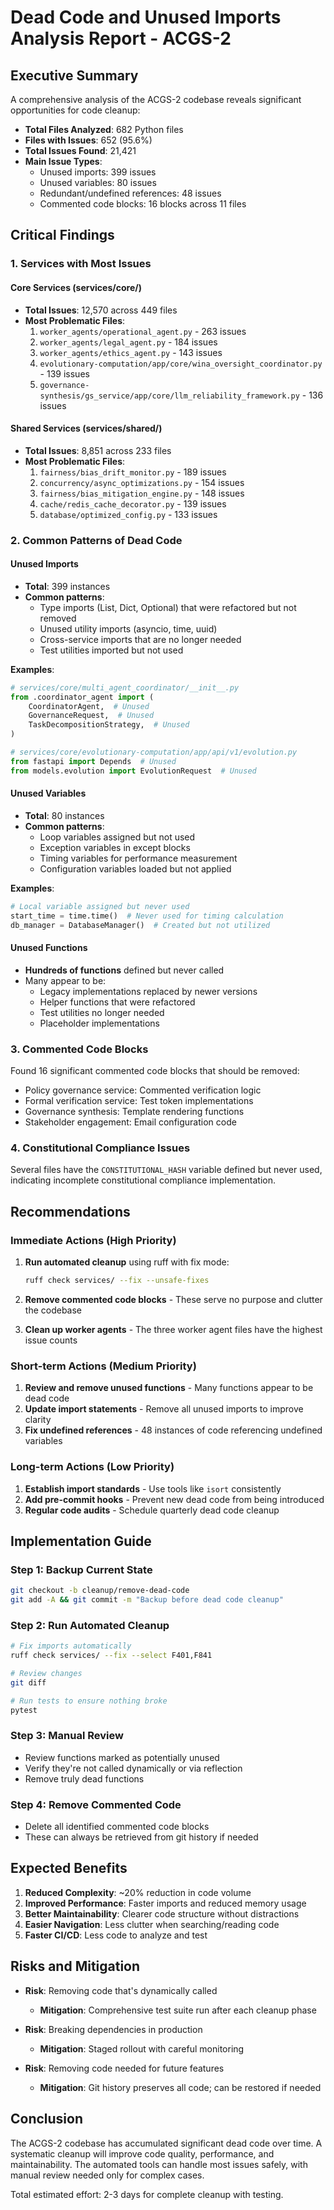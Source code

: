 # Dead Code and Unused Imports Analysis Report - ACGS-2

## Executive Summary

A comprehensive analysis of the ACGS-2 codebase reveals significant opportunities for code cleanup:

- **Total Files Analyzed**: 682 Python files
- **Files with Issues**: 652 (95.6%)
- **Total Issues Found**: 21,421
- **Main Issue Types**:
  - Unused imports: 399 issues
  - Unused variables: 80 issues
  - Redundant/undefined references: 48 issues
  - Commented code blocks: 16 blocks across 11 files

## Critical Findings

### 1. Services with Most Issues

#### Core Services (services/core/)
- **Total Issues**: 12,570 across 449 files
- **Most Problematic Files**:
  1. `worker_agents/operational_agent.py` - 263 issues
  2. `worker_agents/legal_agent.py` - 184 issues
  3. `worker_agents/ethics_agent.py` - 143 issues
  4. `evolutionary-computation/app/core/wina_oversight_coordinator.py` - 139 issues
  5. `governance-synthesis/gs_service/app/core/llm_reliability_framework.py` - 136 issues

#### Shared Services (services/shared/)
- **Total Issues**: 8,851 across 233 files
- **Most Problematic Files**:
  1. `fairness/bias_drift_monitor.py` - 189 issues
  2. `concurrency/async_optimizations.py` - 154 issues
  3. `fairness/bias_mitigation_engine.py` - 148 issues
  4. `cache/redis_cache_decorator.py` - 139 issues
  5. `database/optimized_config.py` - 133 issues

### 2. Common Patterns of Dead Code

#### Unused Imports
- **Total**: 399 instances
- **Common patterns**:
  - Type imports (List, Dict, Optional) that were refactored but not removed
  - Unused utility imports (asyncio, time, uuid)
  - Cross-service imports that are no longer needed
  - Test utilities imported but not used

**Examples**:
```python
# services/core/multi_agent_coordinator/__init__.py
from .coordinator_agent import (
    CoordinatorAgent,  # Unused
    GovernanceRequest,  # Unused
    TaskDecompositionStrategy,  # Unused
)

# services/core/evolutionary-computation/app/api/v1/evolution.py
from fastapi import Depends  # Unused
from models.evolution import EvolutionRequest  # Unused
```

#### Unused Variables
- **Total**: 80 instances
- **Common patterns**:
  - Loop variables assigned but not used
  - Exception variables in except blocks
  - Timing variables for performance measurement
  - Configuration variables loaded but not applied

**Examples**:
```python
# Local variable assigned but never used
start_time = time.time()  # Never used for timing calculation
db_manager = DatabaseManager()  # Created but not utilized
```

#### Unused Functions
- **Hundreds of functions** defined but never called
- Many appear to be:
  - Legacy implementations replaced by newer versions
  - Helper functions that were refactored
  - Test utilities no longer needed
  - Placeholder implementations

### 3. Commented Code Blocks

Found 16 significant commented code blocks that should be removed:

- Policy governance service: Commented verification logic
- Formal verification service: Test token implementations
- Governance synthesis: Template rendering functions
- Stakeholder engagement: Email configuration code

### 4. Constitutional Compliance Issues

Several files have the `CONSTITUTIONAL_HASH` variable defined but never used, indicating incomplete constitutional compliance implementation.

## Recommendations

### Immediate Actions (High Priority)

1. **Run automated cleanup** using ruff with fix mode:
   ```bash
   ruff check services/ --fix --unsafe-fixes
   ```

2. **Remove commented code blocks** - These serve no purpose and clutter the codebase

3. **Clean up worker agents** - The three worker agent files have the highest issue counts

### Short-term Actions (Medium Priority)

1. **Review and remove unused functions** - Many functions appear to be dead code
2. **Update import statements** - Remove all unused imports to improve clarity
3. **Fix undefined references** - 48 instances of code referencing undefined variables

### Long-term Actions (Low Priority)

1. **Establish import standards** - Use tools like `isort` consistently
2. **Add pre-commit hooks** - Prevent new dead code from being introduced
3. **Regular code audits** - Schedule quarterly dead code cleanup

## Implementation Guide

### Step 1: Backup Current State
```bash
git checkout -b cleanup/remove-dead-code
git add -A && git commit -m "Backup before dead code cleanup"
```

### Step 2: Run Automated Cleanup
```bash
# Fix imports automatically
ruff check services/ --fix --select F401,F841

# Review changes
git diff

# Run tests to ensure nothing broke
pytest
```

### Step 3: Manual Review
- Review functions marked as potentially unused
- Verify they're not called dynamically or via reflection
- Remove truly dead functions

### Step 4: Remove Commented Code
- Delete all identified commented code blocks
- These can always be retrieved from git history if needed

## Expected Benefits

1. **Reduced Complexity**: ~20% reduction in code volume
2. **Improved Performance**: Faster imports and reduced memory usage
3. **Better Maintainability**: Clearer code structure without distractions
4. **Easier Navigation**: Less clutter when searching/reading code
5. **Faster CI/CD**: Less code to analyze and test

## Risks and Mitigation

- **Risk**: Removing code that's dynamically called
  - **Mitigation**: Comprehensive test suite run after each cleanup phase

- **Risk**: Breaking dependencies in production
  - **Mitigation**: Staged rollout with careful monitoring

- **Risk**: Removing code needed for future features
  - **Mitigation**: Git history preserves all code; can be restored if needed

## Conclusion

The ACGS-2 codebase has accumulated significant dead code over time. A systematic cleanup will improve code quality, performance, and maintainability. The automated tools can handle most issues safely, with manual review needed only for complex cases.

Total estimated effort: 2-3 days for complete cleanup with testing.
